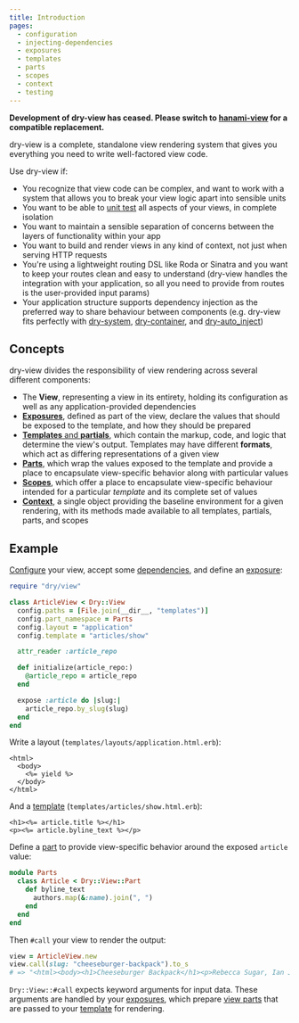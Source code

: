 ```yaml
---
title: Introduction
pages:
  - configuration
  - injecting-dependencies
  - exposures
  - templates
  - parts
  - scopes
  - context
  - testing
---
```


**Development of dry-view has ceased. Please switch to [hanami-view](https://github.com/hanami/view) for a compatible replacement.**

dry-view is a complete, standalone view rendering system that gives you everything you need to write well-factored view code.

Use dry-view if:

- You recognize that view code can be complex, and want to work with a system that allows you to break your view logic apart into sensible units
- You want to be able to [unit test](//page/testing) all aspects of your views, in complete isolation
- You want to maintain a sensible separation of concerns between the layers of functionality within your app
- You want to build and render views in any kind of context, not just when serving HTTP requests
- You're using a lightweight routing DSL like Roda or Sinatra and you want to keep your routes clean and easy to understand (dry-view handles the integration with your application, so all you need to provide from routes is the user-provided input params)
- Your application structure supports dependency injection as the preferred way to share behaviour between components (e.g. dry-view fits perfectly with [dry-system](//doc/dry-system), [dry-container](//doc/dry-container), and [dry-auto_inject](//doc/dry-auto_inject))

## Concepts

dry-view divides the responsibility of view rendering across several different components:

- The **View**, representing a view in its entirety, holding its configuration as well as any application-provided dependencies
- [**Exposures**](//page/exposures), defined as part of the view, declare the values that should be exposed to the template, and how they should be prepared
- [**Templates** and **partials**](//page/templates), which contain the markup, code, and logic that determine the view's output. Templates may have different **formats**, which act as differing representations of a given view
- [**Parts**](//page/parts), which wrap the values exposed to the template and provide a place to encapsulate view-specific behavior along with particular values
- [**Scopes**](//page/scopes), which offer a place to encapsulate view-specific behaviour intended for a particular _template_ and its complete set of values
- [**Context**](//page/context), a single object providing the baseline environment for a given rendering, with its methods made available to all templates, partials, parts, and scopes

## Example

[Configure](//page/configuration) your view, accept some [dependencies](//page/injecting-dependencies), and define an [exposure](//page/exposures):

```ruby
require "dry/view"

class ArticleView < Dry::View
  config.paths = [File.join(__dir__, "templates")]
  config.part_namespace = Parts
  config.layout = "application"
  config.template = "articles/show"

  attr_reader :article_repo

  def initialize(article_repo:)
    @article_repo = article_repo
  end

  expose :article do |slug:|
    article_repo.by_slug(slug)
  end
end
```

Write a layout (`templates/layouts/application.html.erb`):

```erb
<html>
  <body>
    <%= yield %>
  </body>
</html>
```

And a [template](//page/templates) (`templates/articles/show.html.erb`):

```erb
<h1><%= article.title %></h1>
<p><%= article.byline_text %></p>
```

Define a [part](//page/parts) to provide view-specific behavior around the exposed `article` value:

```ruby
module Parts
  class Article < Dry::View::Part
    def byline_text
      authors.map(&:name).join(", ")
    end
  end
end
```

Then `#call` your view to render the output:

```ruby
view = ArticleView.new
view.call(slug: "cheeseburger-backpack").to_s
# => "<html><body><h1>Cheeseburger Backpack</h1><p>Rebecca Sugar, Ian Jones-Quartey</p></body></html>
```

`Dry::View::#call` expects keyword arguments for input data. These arguments are handled by your [exposures](//page/exposures), which prepare [view parts](//page/parts) that are passed to your [template](//page/templates) for rendering.
